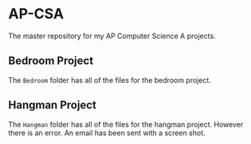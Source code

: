 # AP-CSA
The master repository for my AP Computer Science A projects. 

## Bedroom Project
The `Bedroom` folder has all of the files for the bedroom project.

## Hangman Project
The `Hangman` folder has all of the files for the hangman project. However there is an error. An email has been sent with a screen shot.
